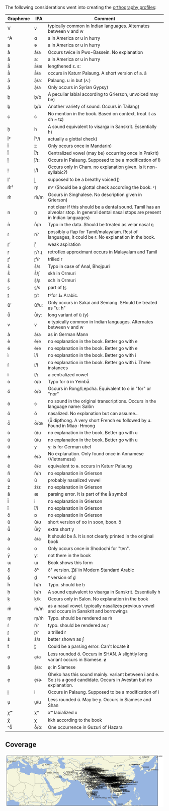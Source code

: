 The following considerations went into creating the [orthography profiles](etc/orthography):

Grapheme | IPA | Comment
--- | --- | ---
V | v | typically common in Indian languages. Alternates between v and w
^A | ɑ | a in America or u in hurry
a | ə | a in America or u in hurry
à͛ | à͛/a | Occurs twice in Pwo-Bassein. No explanation
ā | aː | a in America or u in hurry
ǟ | ǟ/æ | lengthened ɛ. ɛː
ǎ̀ | ǎ̀/a | occurs in Katurr Palaung. A short version of a. ă
ạ̄ | ạ̄/aː | Palaung. u in but (ʌː)
ạ̌ | ạ̌/a | Only occurs in Syrian Gypsy)
ḅ | ḅ/b | A peculiar labial according to Grierson, unvoiced may be)
ḇ | ḇ/b | Another variety of sound. Occurs in Tailang)
c̣ | c | No mention in the book. Based on context, treat it as ch ~ tɕ)
ḥ̣ | h | A sound equivalent to visarga in Sanskrit. Essentially h)
ī̃° | ī̃°/ĩ | actually a glottal check)
ī̇  | ɪː | Only occurs once in Mandarin)
ï̌ | ï̌/ɪ | Centralized vowel (may be) occurring once in Prakrit)
ị̄ | ị̄/ɪː | Occurs in Palaung. Supposed to be a modification of ī)
i̯ | i̯/j | Occurs only in Cham. no explanation given. Is it non-syllabic?)
ḷ’ | ɭ̥ | supposed to be a breathy voiced ɭ)
m̊° | m̥ | mˤ (Should be a glottal check according the book. ˤ)
m̌ | m̌/m | Occurs in Singhalese. No description given in Grierson)
n | n̪ | not clear if this should be a dental sound. Tamil has an alveolar stop. In general dental nasal stops are present in Indian languages)
ṅ̇ | ṅ̇/n | Typo in the data. Should be treated as velar nasal ŋ
r | r/ɾ | possibly a flap for Tamil/malayalam. Rest of languages, it could be r. No explanation in the book.
ṛ’ | ɽ̊ | weak aspiration
r̤ | r̤/r ɻ | retroflex approximant occurs in Malayalam and Tamil
ṟˡ | ṟˡ/r | trilled r
s̄ | s̄/s |  Typo in case of Anal, Bhojpuri
š́ | š́/ʃ | skh in Ormuri
ṣ̌ | ṣ̌/ʂ | sch in Ormuri
s̱ | s̱/s | part of ṯs̱
t̤ | t̤/t | tˤfor ط Arabic.
ū’ | ū’/uː | Only occurs in Sakai and Semang. SHould be treated as "uː h"
ǖ | ǖ/yː | long variant of ü (y)
v | v | ʋ typically common in Indian languages. Alternates between v and w
à | à/a | as in German Mann
è | è/e | no explanation in the book. Better go with e
é | é/e | no explanation in the book. Better go with e
ì | ì/i | no explanation in the book. Better go with i
í | í/i | no explanation in the book. Better go with i. Three instances
ï | ï/ɪ | a centralized vowel
ò | ò/o | Typo for ö in Yeinbå.
ó | ó/o | Occurs in Rong/Lepcha. Equivalent to o in "for" or "nor"
ô | ɔ | no sound in the original transcriptions. Occurs in the language name: Salôn
õ | õ | nasalized. No explanation but can assume...
ö̌ | ö̌/œ | (̈̌ü dipthong. A very short French eu followed by u. Found in Miao-Hmong
ù | ù/u | no explanation in the book. Better go with u
ú | ú/u | no explanation in the book. Better go with u
ü | y | y: is for German ubel
ė | ė/ə | No explanation. Only found once in Annamese (Vietnamese)
ě | ě/e | equivalent to ə. occurs in Katurr Palaung
ň | ň/n | no explanation in Grierson
ũ | ũ | probably nasalized vowel
ż | ż/z | no explanation in Grierson
ǎ | æ | parsing error. It is part of the ǎ̀ symbol
Ǐ | i | no explanation in Grierson
ǐ | ǐ/i | no explanation in Grierson
ǒ | ɒ | no explanation in Grierson
ǔ | ǔ/ʊ | short version of oo in soon, boon. ŏ
ǚ | ǚ/y̆ | extra short y
ȧ | ȧ/a | It should be å. It is not clearly printed in the original book
ȯ | o | Only occurs once in Shodochi for "ten".
ȳ | yː | not there in the book
ɯ | ɯ | Book shows this form
δ̤ | ðʰ | ðˤ version. Ẓāʾ in Modern Standard Arabic
δ̱ | d̪ | ˤ version of d̪
ḣ | ḣ/h | Typo. should be ḥ
ḥ | ḥ/h | A sound equivalent to visarga in Sanskrit. Essentially h
ḳ | ḳ/k | Occurs only in Salon. No explanation in the book
ṁ | ṁ/m | as a nasal vowel. typically nasalizes previous vowel and occurs in Sanskrit and borrowings
ṃ | ṃ/ṁ | Typo. should be rendered as ṁ
ṙ | ṙ/r | typo. should be rendered as ṛ
ṟ | ṟ/r | a trilled r
ṡ | ṡ/s | better shown as ʃ
ṫ | ṫ̪ | Could be a parsing error. Can't locate it
ạ | ạ/a | Less rounded ö. Occurs in SHAN. A slightly long variant occurs in Siamese. ø̜
ạ̄  | ạ̄/aː | ø̜ː in Siamese
ẹ | ẹ/ɚ | Gheko has this sound mainly. variant between i and e. So ɪ is a good candidate. Occurs in Avestan but no explanation.
ị | i | Occurs in Palaung. Supposed to be a modification of i
ụ | ụ/u | Less rounded ü. May be y̜. Occurs in Siamese and Shan
ꭓʷ | χʷ | xʷ labialized x
ꭓ́ | χ | kkh according to the book
^ō̂ | ō̂/oː | One occurrence in Guzuri of Hazara


## Coverage

![](map.svg)
